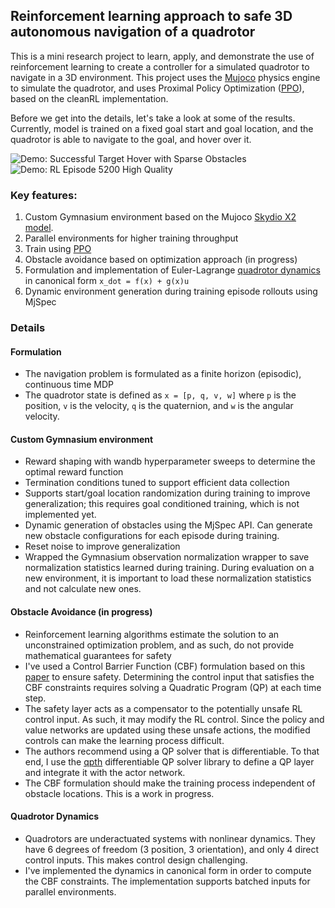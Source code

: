 ## Reinforcement learning approach to safe 3D autonomous navigation of a quadrotor

This is a mini research project to learn, apply, and demonstrate the use of reinforcement learning to create a controller for a simulated quadrotor to navigate in a 3D environment. This project uses the [Mujoco](https://mujoco.org/) physics engine to simulate the quadrotor, and uses Proximal Policy Optimization ([PPO](https://github.com/vwxyzjn/cleanrl)), based on the cleanRL implementation.

Before we get into the details, let's take a look at some of the results. Currently, model is trained on a fixed goal start and goal location, and the quadrotor is able to navigate to the goal, and hover over it. 

![Demo: Successful Target Hover with Sparse Obstacles](demo-videos/successful-target-hover-sparse-obstacles.gif)
![Demo: RL Episode 5200 High Quality](demo-videos/rl-video-episode-5200-hq.gif)

### Key features:
1. Custom Gymnasium environment based on the Mujoco [Skydio X2 model](https://github.com/google-deepmind/mujoco_menagerie/tree/main/skydio_x2).
2. Parallel environments for higher training throughput
3. Train using [PPO](https://github.com/vwxyzjn/cleanrl)
4. Obstacle avoidance based on optimization approach (in progress)
5. Formulation and implementation of Euler-Lagrange [quadrotor dynamics](https://vnav.mit.edu/material/06-Control1-notes.pdf) in canonical form ```x_dot = f(x) + g(x)u```
6. Dynamic environment generation during training episode rollouts using MjSpec

### Details
#### Formulation
- The navigation problem is formulated as a finite horizon (episodic), continuous time MDP
- The quadrotor state is defined as ```x = [p, q, v, w]``` where ```p``` is the position, ```v``` is the velocity, ```q``` is the quaternion, and ```w``` is the angular velocity.
#### Custom Gymnasium environment
- Reward shaping with wandb hyperparameter sweeps to determine the optimal reward function
- Termination conditions tuned to support efficient data collection
- Supports start/goal location randomization during training to improve generalization; this requires goal conditioned training, which is not implemented yet.
- Dynamic generation of obstacles using the MjSpec API. Can generate new obstacle configurations for each episode during training. 
- Reset noise to improve generalization
- Wrapped the Gymnasium observation normalization wrapper to save normalization statistics learned during training. During evaluation on a new environment, it is important to load these normalization statistics and not calculate new ones.

#### Obstacle Avoidance (in progress)
- Reinforcement learning algorithms estimate the solution to an unconstrained optimization problem, and as such, do not provide mathematical guarantees for safety
- I've used a Control Barrier Function (CBF) formulation based on this [paper](https://arxiv.org/pdf/2110.05415) to ensure safety. Determining the control input that satisfies the CBF constraints requires solving a Quadratic Program (QP) at each time step. 
- The safety layer acts as a compensator to the potentially unsafe RL control input. As such, it may modify the RL control. Since the policy and value networks are updated using these unsafe actions, the modified controls can make the learning process difficult. 
- The authors recommend using a QP solver that is differentiable. To that end, I use the [qpth](https://locuslab.github.io/qpth/) differentiable QP solver library to define a QP layer and integrate it with the actor network.
- The CBF formulation should make the training process independent of obstacle locations. This is a work in progress.

#### Quadrotor Dynamics
- Quadrotors are underactuated systems with nonlinear dynamics. They have 6 degrees of freedom (3 position, 3 orientation), and only 4 direct control inputs. This makes control design challenging.
- I've implemented the dynamics in canonical form in order to compute the CBF constraints. The implementation supports batched inputs for parallel environments.
